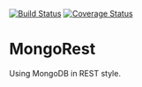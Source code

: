 [![Build Status](https://travis-ci.org/nghiattran/MongoRest.svg?branch=master)](https://travis-ci.org/nghiattran/MongoRest)
[![Coverage Status](https://coveralls.io/repos/github/nghiattran/MongoRest/badge.svg?branch=master)](https://coveralls.io/github/nghiattran/MongoRest?branch=master)

# MongoRest
Using MongoDB in REST style.
